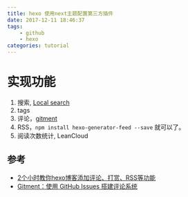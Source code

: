 ```yaml
---
title: hexo 使用next主题配置第三方插件
date: 2017-12-11 18:46:37
tags:
    - github
    - hexo
categories: tutorial
---
```


# 实现功能

1. 搜索, [Local search](https://github.com/flashlab/hexo-generator-search)
1. tags
1. 评论，[gitment](https://imsun.net/posts/gitment-introduction/)
1. RSS，`npm install hexo-generator-feed --save` 就可以了。
1. 阅读次数统计, LeanCloud

<!-- more -->

## 参考
* [2个小时教你hexo博客添加评论、打赏、RSS等功能](http://www.jianshu.com/p/5973c05d7100)
* [Gitment：使用 GitHub Issues 搭建评论系统](https://imsun.net/posts/gitment-introduction/)
